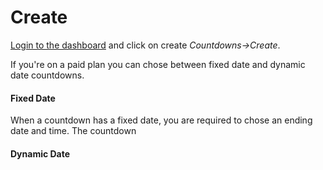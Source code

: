 # Create

[Login to the dashboard](https://app.emailurgency.com/login) and click on create _Countdowns->Create_.

If you're on a paid plan you can chose between fixed date and dynamic date countdowns.

#### Fixed Date

When a countdown has a fixed date, you are required to chose an ending date and time. The countdown

#### Dynamic Date
